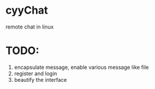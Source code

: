 # cyyChat
remote chat in linux

# TODO:
1. encapsulate message, enable various message like file
2. register and login
3. beautify the interface
